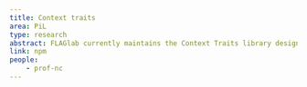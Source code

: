 ```yaml
---
title: Context traits
area: PiL
type: research
abstract: FLAGlab currently maintains the Context Traits library designed for the development of context-aware systems 
link: npm
people: 
    - prof-nc
---
```

